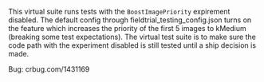 This virtual suite runs tests with the `BoostImagePriority` expirement
disabled. The default config through fieldtrial_testing_config.json
turns on the feature which increases the priority of the first 5 images
to kMedium (breaking some test expectations). The virtual test suite is to
make sure the code path with the experiment disabled is still tested until
a ship decision is made.

Bug: crbug.com/1431169

